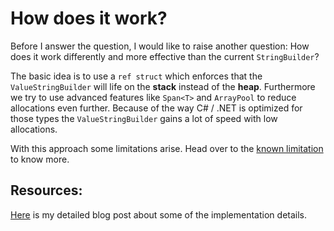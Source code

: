 # How does it work?
Before I answer the question, I would like to raise another question: How does it work differently and more effective than the current `StringBuilder`?

The basic idea is to use a `ref struct` which enforces that the `ValueStringBuilder` will life on the **stack** instead of the **heap**.
Furthermore we try to use advanced features like `Span<T>` and `ArrayPool` to reduce allocations even further. Because of the way C# / .NET is optimized for those types the `ValueStringBuilder` gains a lot of speed with low allocations.

With this approach some limitations arise. Head over to the [known limitation](xref:known_limitations) to know more. 

## Resources:
[Here](https://steven-giesel.com/blogPost/4cada9a7-c462-4133-ad7f-e8b671987896) is my detailed blog post about some of the implementation details.